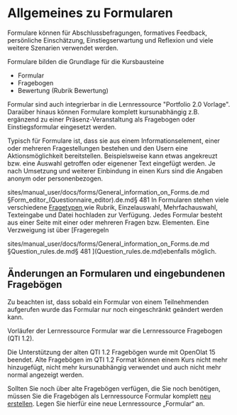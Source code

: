 # Allgemeines zu Formularen

Formulare können für Abschlussbefragungen, formatives Feedback, persönliche
Einschätzung, Einstiegserwartung und Reflexion und viele weitere Szenarien
verwendet werden.

Formulare bilden die Grundlage für die Kursbausteine

  * Formular
  * Fragebogen
  * Bewertung (Rubrik Bewertung)

Formular sind auch integrierbar in die Lernressource "Portfolio 2.0 Vorlage".
Daraüber hinaus können Formulare komplett kursunabhängig z.B. ergänzend zu
einer Präsenz-Veranstaltung als Fragebogen oder Einstiegsformular eingesetzt
werden.

Typisch für Formulare ist, dass sie aus einem Informationselement, einer oder
mehreren Fragestellungen bestehen und den Usern eine Aktionsmöglichkeit
bereitstellen. Beispielsweise kann etwas angekreuzt bzw. eine Auswahl
getroffen oder eigenener Text eingefügt werden. Je nach Umsetzung und weiterer
Einbindung in einen Kurs sind die Angaben anonym oder personenbezogen.


sites/manual_user/docs/forms/General_information_on_Forms.de.md §Form_editor_(Questionnaire_editor).de.md§ 481
In Formularen stehen viele verschiedene [Fragetypen ](Formular+Editor.html)wie
Rubrik, Einzelauswahl, Mehrfachauswahl, Texteingabe und Datei hochladen zur
Verfügung. Jedes Formular besteht aus einer Seite mit einer oder mehreren
Fragen bzw. Elementen. Eine Verzweigung ist über [Frageregeln

sites/manual_user/docs/forms/General_information_on_Forms.de.md §Question_rules.de.md§ 481
](Question_rules.de.md)ebenfalls möglich.

##  Änderungen an Formularen und eingebundenen Fragebögen

Zu beachten ist, dass sobald ein Formular von einem Teilnehmenden aufgerufen
wurde das Formular nur noch eingeschränkt geändert werden kann.

  

Vorläufer der Lernressource Formular war die Lernressource Fragebogen (QTI
1.2).

Die Unterstützung der alten QTI 1.2 Fragebögen wurde mit OpenOlat 15 beendet.
Alte Fragebögen im QTI 1.2 Format können einem Kurs nicht mehr hinzugefügt,
nicht mehr kursunabhängig verwendet und auch nicht mehr normal angezeigt
werden.

Sollten Sie noch über alte Fragebögen verfügen, die Sie noch benötigen, müssen
Sie die Fragebögen als Lernressource Formular komplett [neu
erstellen](https://confluence.openolat.org/display/OO161DE/4+Schritte+zu+Ihrem+Fragebogen).
Legen Sie hierfür eine neue Lernressource „Formular“ an.

